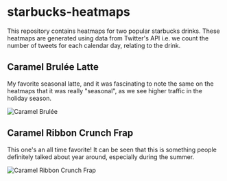 ﻿# starbucks-heatmaps

This repository contains heatmaps for two popular starbucks drinks. These heatmaps are generated using data from Twitter's API i.e. we count the number of tweets for each calendar day, relating to the drink.

## Caramel Brulée Latte
 
My favorite seasonal latte, and it was fascinating to note the same on the heatmaps that it was really "seasonal", as we see higher traffic in the holiday season.

![Caramel Brulée](assets/caramel_brulee.png)

## Caramel Ribbon Crunch Frap

This one's an all time favorite! It can be seen that this is something people definitely talked about year around, especially during the summer.

![Caramel Ribbon Crunch Frap](assets/frap.png)
